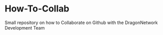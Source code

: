 # How-To-Collab
Small repository on how to Collaborate on Github with the DragonNetwork Development Team
